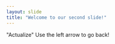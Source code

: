 ```yaml
---
layout: slide
title: "Welcome to our second slide!"
---
```

"Actualize"
Use the left arrow to go back!
